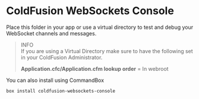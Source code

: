# ColdFusion WebSockets Console

Place this folder in your app or use a virtual directory to test and debug your WebSocket channels and messages.

> INFO  
> If you are using a Virtual Directory make sure to have the following set in your ColdFusion Administrator.  
>
> __Application.cfc/Application.cfm lookup order__ = In webroot

You can also install using CommandBox
```bash
box install coldfusion-websockets-console
```
